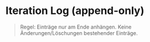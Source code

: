 # Iteration Log (append-only)

> Regel: Einträge nur am Ende anhängen. Keine Änderungen/Löschungen bestehender Einträge.
